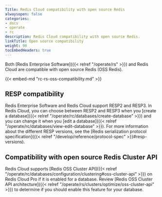 ```yaml
---
Title: Redis Cloud compatibility with open source Redis
alwaysopen: false
categories:
- docs
- operate
- rc
description: Redis Cloud compatibility with open source Redis.
linkTitle: Open source compatibility
weight: 90
tocEmbedHeaders: true
---
```


Both [Redis Enterprise Software]({{< relref "/operate/rs" >}}) and Redis Cloud are compatible with open source
Redis (OSS Redis). 

{{< embed-md "rc-rs-oss-compatibility.md"  >}}

## RESP compatibility

Redis Enterprise Software and Redis Cloud support RESP2 and RESP3. In Redis Cloud, you can choose between RESP2 and RESP3 when you [create a database]({{< relref "/operate/rc/databases/create-database" >}}) and you can change it when you [edit a database]({{< relref "/operate/rc/databases/view-edit-database" >}}). For more information about the different RESP versions, see the [Redis serialization protocol specification]({{< relref "/develop/reference/protocol-spec" >}}#resp-versions).

## Compatibility with open source Redis Cluster API

Redis Cloud supports [Redis OSS Cluster API]({{< relref "/operate/rc/databases/configuration/clustering#oss-cluster-api" >}}) on Redis Cloud Pro if it is enabled for a database. Review [Redis OSS Cluster API architecture]({{< relref "/operate/rs/clusters/optimize/oss-cluster-api" >}}) to determine if you should enable this feature for your database.